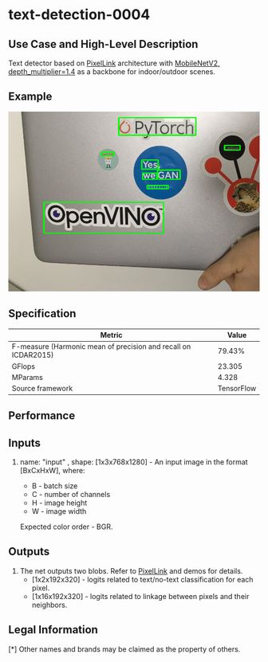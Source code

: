 # text-detection-0004

## Use Case and High-Level Description

Text detector based on [PixelLink](https://arxiv.org/pdf/1801.01315.pdf) architecture with [MobileNetV2, depth_multiplier=1.4](https://arxiv.org/pdf/1801.04381.pdf) as a backbone for indoor/outdoor scenes.

## Example

![](./text-detection-0004.png)

## Specification

| Metric                                                        | Value                   |
|---------------------------------------------------------------|-------------------------|
| F-measure (Harmonic mean of precision and recall on ICDAR2015)| 79.43%                  |
| GFlops                                                        | 23.305                  |
| MParams                                                       | 4.328                   |
| Source framework                                              | TensorFlow              |

## Performance

## Inputs

1. name: "input" , shape: [1x3x768x1280] - An input image in the format [BxCxHxW],
   where:

    - B - batch size
    - C - number of channels
    - H - image height
    - W - image width

   Expected color order - BGR.

## Outputs

1. The net outputs two blobs. Refer to [PixelLink](https://arxiv.org/pdf/1801.01315.pdf) and demos for details.
    - [1x2x192x320] - logits related to text/no-text classification for each pixel.
    - [1x16x192x320] - logits related to linkage between pixels and their neighbors.

## Legal Information
[*] Other names and brands may be claimed as the property of others.
